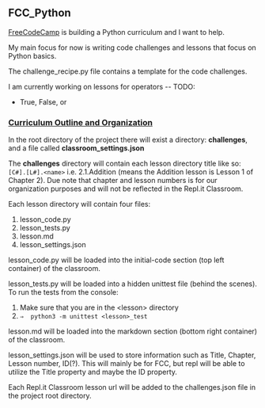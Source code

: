 ## FCC_Python

[FreeCodeCamp](https://www.freecodecamp.com) is building a Python curriculum and I want to help.

My main focus for now is writing code challenges and lessons that focus on Python basics.

The challenge_recipe.py file contains a template for the code challenges.  

I am currently working on lessons for operators -- TODO:  
- True, False, or      

### [Curriculum Outline and Organization](https://github.com/freeCodeCamp/python-coding-challenges/issues/8)

In the root directory of the project there will exist a directory: **challenges**, and a file called **classroom_settings.json**

The **challenges** directory will contain each lesson directory title like so: `[C#].[L#].<name>` i.e. 2.1.Addition (means the Addition lesson is Lesson 1 of Chapter 2).
Due note that chapter and lesson numbers is for our organization purposes and will not be reflected in the Repl.it Classroom.

Each lesson directory will contain four files:

1. lesson_code.py
2. lesson_tests.py
3. lesson.md
4. lesson_settings.json  

lesson_code.py will be loaded into the initial-code section (top left container) of the classroom.

lesson_tests.py will be loaded into a hidden unittest file (behind the scenes).   
To run the tests from the console:
1. Make sure that you are in the \<lesson> directory
2. `⇒  python3 -m unittest <lesson>_test`

lesson.md will be loaded into the markdown section (bottom right container) of the classroom.

lesson_settings.json will be used to store information such as Title, Chapter, Lesson number, ID(?). This will mainly be for FCC, but repl will be able to utilize the Title property and maybe the ID property.

Each Repl.it Classroom lesson url will be added to the challenges.json file in the project root directory.
